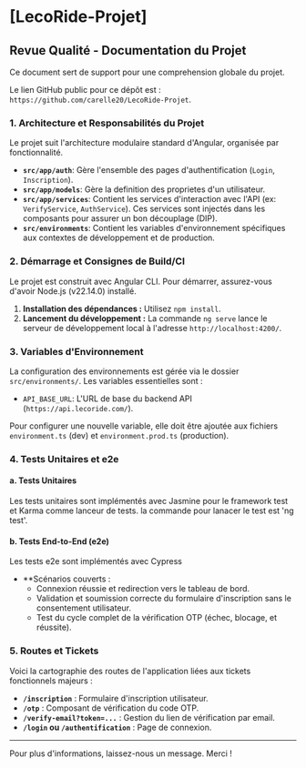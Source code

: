 
# [LecoRide-Projet]


## Revue Qualité - Documentation du Projet


Ce document sert de support pour une comprehension globale du projet.

Le lien GitHub public pour ce dépôt est : `https://github.com/carelle20/LecoRide-Projet`.


### 1\. Architecture et Responsabilités du Projet

Le projet suit l'architecture modulaire standard d'Angular, organisée par fonctionnalité.

  * **`src/app/auth`**: Gère l'ensemble des pages d'authentification (`Login`, `Inscription`).
  * **`src/app/models`**: Gère la definition des proprietes d'un utilisateur.
  * **`src/app/services`**: Contient les services d'interaction avec l'API (ex: `VerifyService`, `AuthService`). Ces services sont injectés dans les composants pour assurer un bon découplage (DIP).
  * **`src/environments`**: Contient les variables d'environnement spécifiques aux contextes de développement et de production.

### 2\. Démarrage et Consignes de Build/CI

Le projet est construit avec Angular CLI. Pour démarrer, assurez-vous d'avoir Node.js (v22.14.0) installé.

1.  **Installation des dépendances :** Utilisez `npm install`.
2.  **Lancement du développement :** La commande `ng serve` lance le serveur de développement local à l'adresse `http://localhost:4200/`.

### 3\. Variables d'Environnement

La configuration des environnements est gérée via le dossier `src/environments/`. Les variables essentielles sont :

  * `API_BASE_URL`: L'URL de base du backend API (`https://api.lecoride.com/`).

Pour configurer une nouvelle variable, elle doit être ajoutée aux fichiers `environment.ts` (dev) et `environment.prod.ts` (production).

### 4\. Tests Unitaires et e2e

#### a. Tests Unitaires

Les tests unitaires sont implémentés avec Jasmine pour le framework test et Karma comme lanceur de tests. la commande pour lanacer le test est 'ng test'.

#### b. Tests End-to-End (e2e)

Les tests e2e sont implémentés avec Cypress

  * **Scénarios couverts :
      * Connexion réussie et redirection vers le tableau de bord.
      * Validation et soumission correcte du formulaire d'inscription sans le consentement utilisateur.
      * Test du cycle complet de la vérification OTP (échec, blocage, et réussite).


### 5\. Routes et Tickets

Voici la cartographie des routes de l'application liées aux tickets fonctionnels majeurs :

  * **`/inscription`** : Formulaire d'inscription utilisateur.
  * **`/otp`** : Composant de vérification du code OTP.
  * **`/verify-email?token=...`** : Gestion du lien de vérification par email.
  * **`/login` ou `/authentification`** : Page de connexion.



-----

Pour plus d'informations, laissez-nous un message. Merci \!

